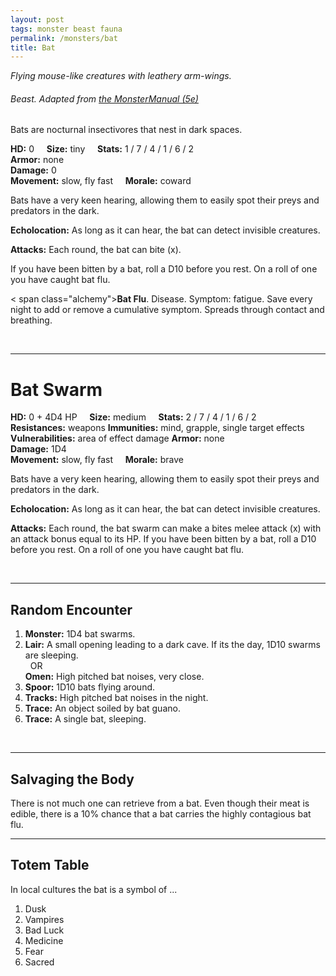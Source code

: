 ```yaml
---
layout: post
tags: monster beast fauna
permalink: /monsters/bat
title: Bat
---
```


*Flying mouse-like creatures with leathery arm-wings.*

###### Beast. Adapted from [the MonsterManual (5e)](https://5e.tools/book.html#mm)

Bats are nocturnal insectivores that nest in dark spaces.

**HD:** 0  &nbsp; &nbsp;  **Size:** tiny &nbsp; &nbsp; **Stats:** 1 / 7 / 4 / 1 / 6 / 2   <br>
**Armor:** none <br>
**Damage:** 0 <br>
**Movement:** slow, fly fast &nbsp; &nbsp; **Morale:** coward <br>

Bats have a very keen hearing, allowing them to easily spot their preys and predators in the dark.

**Echolocation:** As long as it can hear, the bat can detect invisible creatures.

**Attacks:** Each round, the bat can bite (x).

If you have been bitten by a bat, roll a D10 before you rest. On a roll of one you have caught bat flu.

< span class="alchemy">**Bat Flu**. Disease. Symptom: fatigue. Save every night to add or remove a cumulative symptom. Spreads through contact and breathing. </span>

<br>

---

# Bat Swarm

**HD:** 0 + 4D4 HP  &nbsp; &nbsp;  **Size:** medium &nbsp; &nbsp; **Stats:** 2 / 7 / 4 / 1 / 6 / 2   <br>
**Resistances:** weapons
**Immunities:** mind, grapple, single target effects
**Vulnerabilities:** area of effect damage
**Armor:** none <br>
**Damage:** 1D4 <br>
**Movement:** slow, fly fast &nbsp; &nbsp; **Morale:** brave <br>

Bats have a very keen hearing, allowing them to easily spot their preys and predators in the dark.

**Echolocation:** As long as it can hear, the bat can detect invisible creatures.

**Attacks:** Each round, the bat swarm can make a bites melee attack (x) with an attack bonus equal to its HP. If you have been bitten by a bat, roll a D10 before you rest. On a roll of one you have caught bat flu.

<br>

---

## Random Encounter

1. **Monster:** 1D4 bat swarms.
1. **Lair:** A small opening leading to a dark cave. If its the day, 1D10 swarms are sleeping. <br>	&nbsp; OR <br>	**Omen:** High pitched bat noises, very close.
1. **Spoor:** 1D10 bats flying around.
1. **Tracks:** High pitched bat noises in the night.
1. **Trace:** An object soiled by bat guano.
1. **Trace:** A single bat, sleeping.

<br>

---

## Salvaging the Body

There is not much one can retrieve from a bat. Even though their meat is edible, there is a 10% chance that a bat carries the highly contagious bat flu.

---

## Totem Table

In local cultures the bat is a symbol of ...

1. Dusk
1. Vampires
1. Bad Luck
1. Medicine
1. Fear
1. Sacred 


